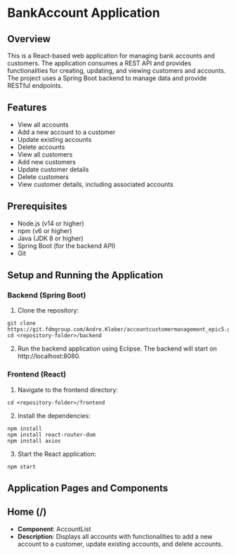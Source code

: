 # BankAccount Application



## Overview

This is a React-based web application for managing bank accounts and customers. The application consumes a REST API and provides functionalities for creating, updating, and viewing customers and accounts. The project uses a Spring Boot backend to manage data and provide RESTful endpoints.

## Features
- View all accounts
- Add a new account to a customer
- Update existing accounts
- Delete accounts
- View all customers
- Add new customers
- Update customer details
- Delete customers
- View customer details, including associated accounts

## Prerequisites
- Node.js (v14 or higher)
- npm (v6 or higher)
- Java (JDK 8 or higher)
- Spring Boot (for the backend API)
- Git

## Setup and Running the Application
### Backend (Spring Boot)

1. Clone the repository:
```
git clone https://git.fdmgroup.com/Andre.Kleber/accountcustomermanagement_epic5.git
cd <repository-folder>/backend

```
2. Run the backend application using Eclipse. The backend will start on http://localhost:8080.

### Frontend (React)
1. Navigate to the frontend directory:
```
cd <repository-folder>/frontend
```
2. Install the dependencies:
```
npm install
npm install react-router-dom
npm install axios
```
3. Start the React application:
```
npm start
```

## Application Pages and Components

## Home (/)
- **Component**: AccountList
- **Description**: Displays all accounts with functionalities to add a new account to a customer, update existing accounts, and delete accounts.



